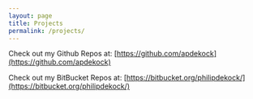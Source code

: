 ```yaml
---
layout: page
title: Projects
permalink: /projects/
---
```


Check out my Github Repos at: [https://github.com/apdekock](https://github.com/apdekock)

Check out my BitBucket Repos at: [https://bitbucket.org/philipdekock/](https://bitbucket.org/philipdekock/)